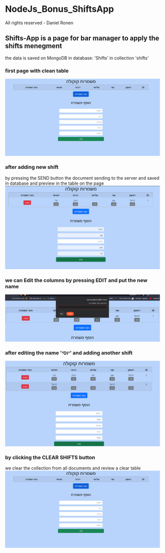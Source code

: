 # NodeJs_Bonus_ShiftsApp
All rights reserved - Daniel Ronen

## Shifts-App is a page for bar manager to apply the shifts menegment
the data is saved on MongoDB in database: 'Shifts' in collection 'shifts'

### first page with clean table

![1](img/1.png)

### after adding new shift
by pressing the SEND button the document sending to the server and saved in database
and preview in the table on the page
![2](img/2.png)

### we can Edit the columns by pressing EDIT and put the new name
![3](img/3.png)

### after editing the name 'יוסי' and adding another shift
![4](img/4.png)

### by clicking the CLEAR SHIFTS button
we clear the collection from all documents and review a clear table
![1](img/1.png)
